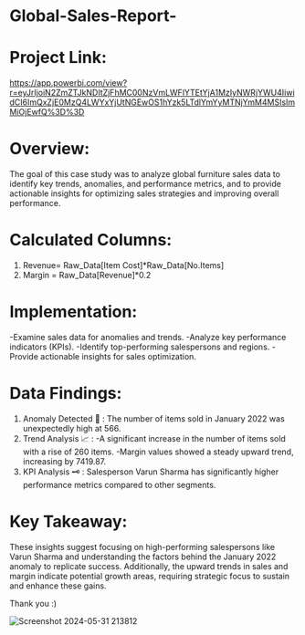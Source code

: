 # Global-Sales-Report-

# Project Link:
https://app.powerbi.com/view?r=eyJrIjoiN2ZmZTJkNDItZjFhMC00NzVmLWFlYTEtYjA1MzIyNWRjYWU4IiwidCI6ImQxZjE0MzQ4LWYxYjUtNGEwOS1hYzk5LTdlYmYyMTNjYmM4MSIsImMiOjEwfQ%3D%3D

# Overview:
The goal of this case study was to analyze global furniture sales data to identify key trends, anomalies, and performance metrics, and to provide actionable insights for optimizing sales strategies and improving overall performance.

# Calculated Columns:
1) Revenue= Raw_Data[Item Cost]*Raw_Data[No.Items]
2) Margin = Raw_Data[Revenue]*0.2

# Implementation:

-Examine sales data for anomalies and trends.
-Analyze key performance indicators (KPIs).
-Identify top-performing salespersons and regions.
-Provide actionable insights for sales optimization.

# Data Findings:

1) Anomaly Detected 📌 : The number of items sold in January 2022 was unexpectedly high at 566.
2) Trend Analysis 📈 :
-A significant increase in the number of items sold with a rise of 260 items.
-Margin values showed a steady upward trend, increasing by 7419.87.
4) KPI Analysis 🗝 : Salesperson Varun Sharma has significantly higher performance metrics compared to other segments.

# Key Takeaway: 
These insights suggest focusing on high-performing salespersons like Varun Sharma and understanding the factors behind the January 2022 anomaly to replicate success. Additionally, the upward trends in sales and margin indicate potential growth areas, requiring strategic focus to sustain and enhance these gains.

Thank you :)

![Screenshot 2024-05-31 213812](https://github.com/chaitanyaa1512/Global-Sales-Report-/assets/94222140/6d1f5565-a611-4865-bc93-3cdf12e89f99)


